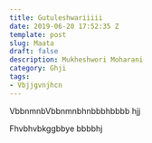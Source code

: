 ```yaml
---
title: Gutuleshwariiiii
date: 2019-06-20 17:52:35 Z
template: post
slug: Maata
draft: false
description: Mukheshwori Moharani
category: Ghji
tags:
- Vbjjgvnjhcn
---
```


VbbnmnbVbbnmnbhnbbbhbbbb  hjj

Fhvbhvbkggbbye bbbbhj
